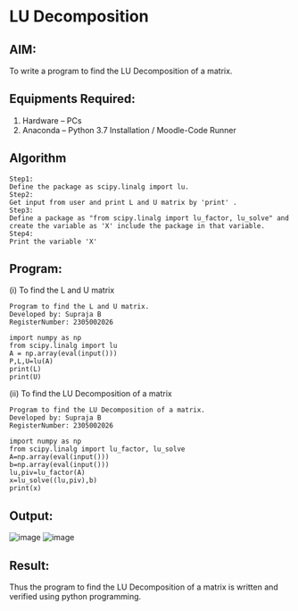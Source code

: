 # LU Decomposition 

## AIM:
To write a program to find the LU Decomposition of a matrix.

## Equipments Required:
1. Hardware – PCs
2. Anaconda – Python 3.7 Installation / Moodle-Code Runner

## Algorithm
```
Step1:
Define the package as scipy.linalg import lu.
Step2:
Get input from user and print L and U matrix by 'print' .
Step3:
Define a package as "from scipy.linalg import lu_factor, lu_solve" and create the variable as 'X' include the package in that variable.  
Step4:
Print the variable 'X'
```

## Program:
(i) To find the L and U matrix
```
Program to find the L and U matrix.
Developed by: Supraja B
RegisterNumber: 2305002026

import numpy as np
from scipy.linalg import lu
A = np.array(eval(input()))
P,L,U=lu(A)
print(L)
print(U)
```
(ii) To find the LU Decomposition of a matrix
```
Program to find the LU Decomposition of a matrix.
Developed by: Supraja B
RegisterNumber: 2305002026

import numpy as np
from scipy.linalg import lu_factor, lu_solve
A=np.array(eval(input()))
b=np.array(eval(input()))
lu,piv=lu_factor(A)
x=lu_solve((lu,piv),b)
print(x)
```

## Output:
![image](https://github.com/Supraja0510/LU-Decomposition/assets/155217478/b4f1237c-5fa9-4a71-9707-2b739b90fb5a)
![image](https://github.com/Supraja0510/LU-Decomposition/assets/155217478/aa3479b7-6b97-4be4-8e7d-2508e8f8b88c)





## Result:
Thus the program to find the LU Decomposition of a matrix is written and verified using python programming.

